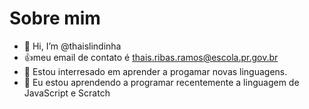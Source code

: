 # Sobre mim

- 👋 Hi, I’m @thaislindinha
- 👍meu email de contato é thais.ribas.ramos@escola.pr.gov.br
- 👀 Estou interresado em aprender a progamar novas linguagens.
- 🌱 Eu estou aprendendo a programar recentemente a linguagem de JavaScript e Scratch


<!---
thaislindinha/thaislindinha is a ✨ special ✨ repository because its `README.md` (this file) appears on your GitHub profile.
You can click the Preview link to take a look at your changes.
--->
